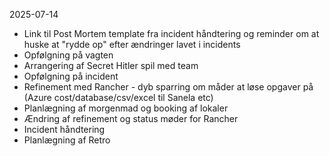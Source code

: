 2025-07-14
- Link til Post Mortem template fra incident håndtering og reminder om at huske at "rydde op" efter ændringer lavet i incidents
- Opfølgning på vagten
- Arrangering af Secret Hitler spil med team
- Opfølgning på incident
- Refinement med Rancher - dyb sparring om måder at løse opgaver på (Azure cost/database/csv/excel til Sanela etc)
- Planlægning af morgenmad og booking af lokaler
- Ændring af refinement og status møder for Rancher
- Incident håndtering
- Planlægning af Retro

